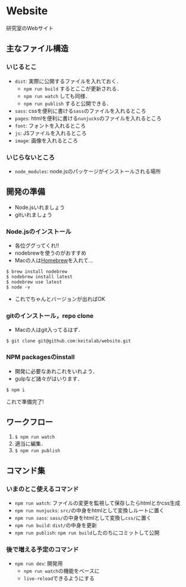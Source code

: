 # Website
研究室のWebサイト

## 主なファイル構造
### いじるとこ
- `dist`: 実際に公開するファイルを入れておく．
  - `npm run build` するとここが更新される．
  - `npm run watch` しても同様．
  - `npm run publish` すると公開できる．
- `sass`: cssを便利に書ける`sass`のファイルを入れるところ
- `pages`: htmlを便利に書ける`nunjucks`のファイルを入れるところ
- `font`: フォントを入れるところ
- `js`: JSファイルを入れるところ
- `image`: 画像を入れるところ

### いじらないところ
- `node_modules`: node.jsのパッケージがインストールされる場所

## 開発の準備
- Node.jsいれましょう
- gitいれましょう

### Node.jsのインストール
- 各位ググってくれ!!
- nodebrewを使うのがおすすめ
- Macの人は[Homebrew](brew.sh)を入れて...

```
$ brew install nodebrew
$ nodebrew install latest
$ nodebrew use latest
$ node -v
```

- これでちゃんとバージョンが出ればOK

### gitのインストール，repo clone
- Macの人はgit入ってるはず．

```
$ git clone git@github.com:keitalab/website.git
```

### NPM packagesのinstall
- 開発に必要なあれこれをいれよう．
- gulpなど諸々がはいります．

```
$ npm i
```

これで準備完了!

## ワークフロー

1. `$ npm run watch`
2. 適当に編集．
3. `$ npm run publish`

## コマンド集
### いまのとこ使えるコマンド
- `npm run watch`: ファイルの変更を監視して保存したらhtmlとかcss生成
- `npm run nunjucks`: `src/`の中身をhtmlとして変換しルートに置く
- `npm run sass`: `sass/`の中身をhtmlとして変換し`css/`に置く
- `npm run build`: `dist/`の中身を更新
- `npm run publish`: `npm run build`したのちにコミットして公開

### 後で増える予定のコマンド
- `npm run dev`: 開発用
  - `npm run watch`の機能をベースに
  - `live-reload`できるようにする
